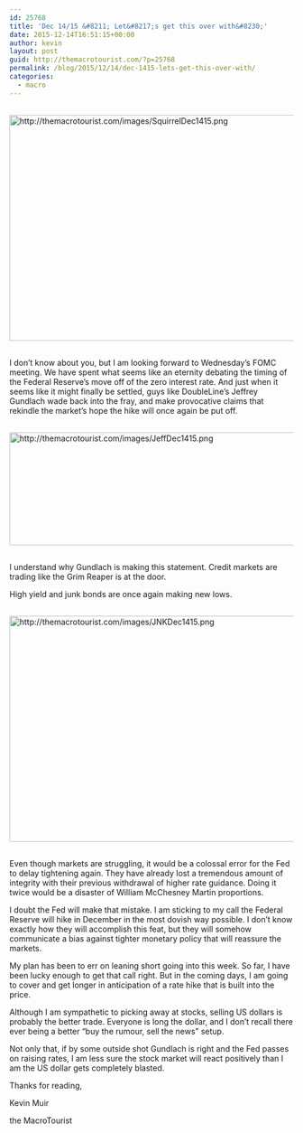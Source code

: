 ```yaml
---
id: 25768
title: 'Dec 14/15 &#8211; Let&#8217;s get this over with&#8230;'
date: 2015-12-14T16:51:15+00:00
author: kevin
layout: post
guid: http://themacrotourist.com/?p=25768
permalink: /blog/2015/12/14/dec-1415-lets-get-this-over-with/
categories:
  - macro
---
```


  <img src="http://themacrotourist.com/images/SquirrelDec1415.png" style="margin:30px auto;display:block;" alt="http://themacrotourist.com/images/SquirrelDec1415.png" width="600" height="400">

I don&#8217;t know about you, but I am looking forward to Wednesday&#8217;s FOMC meeting. We have spent what seems like an eternity debating the timing of the Federal Reserve&#8217;s move off of the zero interest rate. And just when it seems like it might finally be settled, guys like DoubleLine&#8217;s Jeffrey Gundlach wade back into the fray, and make provocative claims that rekindle the market&#8217;s hope the hike will once again be put off.


  <img src="http://themacrotourist.com/images/JeffDec1415.png" style="margin:30px auto;display:block;" alt="http://themacrotourist.com/images/JeffDec1415.png" width="600" height="200">

I understand why Gundlach is making this statement. Credit markets are trading like the Grim Reaper is at the door.

High yield and junk bonds are once again making new lows.


  <img src="http://themacrotourist.com/images/JNKDec1415.png" style="margin:30px auto;display:block;" alt="http://themacrotourist.com/images/JNKDec1415.png" width="600" height="400">

Even though markets are struggling, it would be a colossal error for the Fed to delay tightening again. They have already lost a tremendous amount of integrity with their previous withdrawal of higher rate guidance. Doing it twice would be a disaster of William McChesney Martin proportions.

I doubt the Fed will make that mistake. I am sticking to my call the Federal Reserve will hike in December in the most dovish way possible. I don&#8217;t know exactly how they will accomplish this feat, but they will somehow communicate a bias against tighter monetary policy that will reassure the markets.

My plan has been to err on leaning short going into this week. So far, I have been lucky enough to get that call right. But in the coming days, I am going to cover and get longer in anticipation of a rate hike that is built into the price. 

Although I am sympathetic to picking away at stocks, selling US dollars is probably the better trade. Everyone is long the dollar, and I don&#8217;t recall there ever being a better &#8220;buy the rumour, sell the news&#8221; setup. 

Not only that, if by some outside shot Gundlach is right and the Fed passes on raising rates, I am less sure the stock market will react positively than I am the US dollar gets completely blasted.

Thanks for reading,
  
Kevin Muir
  
the MacroTourist